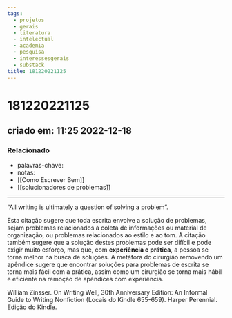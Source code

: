 ```yaml
---
tags:
  - projetos
  - gerais
  - literatura
  - intelectual
  - academia
  - pesquisa
  - interessesgerais
  - substack
title: 181220221125
---
```

# 181220221125
## criado em: 11:25 2022-12-18

### Relacionado
- palavras-chave:
- notas: 
- [[Como Escrever Bem]]
- [[solucionadores de problemas]]
---
“All writing is ultimately a question of solving a problem”. 

Esta citação sugere que toda escrita envolve a solução de problemas, sejam problemas relacionados à coleta de informações ou material de organização, ou problemas relacionados ao estilo e ao tom. A citação também sugere que a solução destes problemas pode ser difícil e pode exigir muito esforço, mas que, com **experiência e prática**, a pessoa se torna melhor na busca de soluções. A metáfora do cirurgião removendo um apêndice sugere que encontrar soluções para problemas de escrita se torna mais fácil com a prática, assim como um cirurgião se torna mais hábil e eficiente na remoção de apêndices com experiência.

William Zinsser. On Writing Well, 30th Anniversary Edition: An Informal Guide to Writing Nonfiction (Locais do Kindle 655-659). Harper Perennial. Edição do Kindle. 